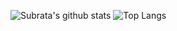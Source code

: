 ![Subrata's github stats](https://github-readme-stats.vercel.app/api?username=subratamazumder&show_icons=true)
![Top Langs](https://github-readme-stats.vercel.app/api/top-langs/?username=subratamazumder&layout=compact)
